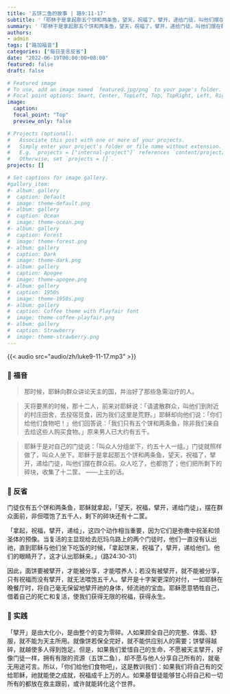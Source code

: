 ```yaml
---
title: '五饼二鱼的故事 | 路9:11-17'
subtitle: '「耶稣于是拿起那五个饼和两条鱼，望天，祝福了，擘开，递给门徒，叫他们摆在群众前。」（路9:16）'
summary: '「耶稣于是拿起那五个饼和两条鱼，望天，祝福了，擘开，递给门徒，叫他们摆在群众前。」（路9:16）'
authors:
- admin
tags: ["路加福音"]
categories: ["每日圣言反省"]
date: "2022-06-19T00:00:00+08:00"
featured: false
draft: false

# Featured image
# To use, add an image named `featured.jpg/png` to your page's folder.
# Focal point options: Smart, Center, TopLeft, Top, TopRight, Left, Right, BottomLeft, Bottom, BottomRight
image:
  caption:
  focal_point: "Top"
  preview_only: false

# Projects (optional).
#   Associate this post with one or more of your projects.
#   Simply enter your project's folder or file name without extension.
#   E.g. `projects = ["internal-project"]` references `content/project/deep-learning/index.md`.
#   Otherwise, set `projects = []`.
projects: []

# Set captions for image gallery.
#gallery_item:
#- album: gallery
#  caption: Default
#  image: theme-default.png
#- album: gallery
#  caption: Ocean
#  image: theme-ocean.png
#- album: gallery
#  caption: Forest
#  image: theme-forest.png
#- album: gallery
#  caption: Dark
#  image: theme-dark.png
#- album: gallery
#  caption: Apogee
#  image: theme-apogee.png
#- album: gallery
#  caption: 1950s
#  image: theme-1950s.png
#- album: gallery
#  caption: Coffee theme with Playfair font
#  image: theme-coffee-playfair.png
#- album: gallery
#  caption: Strawberry
#  image: theme-strawberry.png
---
```


{{< audio src="audio/zh/luke9-11-17.mp3" >}}

### :love_letter: 福音
> 那时候，耶稣向群众讲论天主的国，并治好了那些急需治疗的人。

> 天将要黑的时候，那十二人，前来对耶稣说：「请遣散群众，叫他们到附近的村庄田舍，去投宿觅食，因为我们这里是荒野。」耶稣却向他们说：「你们给他们食物吧！」他们回答说：「我们只有五个饼和两条鱼，除非我们亲自去给这些人购买食物。」原来男人已大约有五千。

> 耶稣于是对自己的门徒说：「叫众人分组坐下，约五十人一组。」门徒就照样做了，叫众人坐下。耶稣于是拿起那五个饼和两条鱼，望天，祝福了，擘开，递给门徒，叫他们摆在群众前。众人吃了，也都饱了；他们把所剩下的碎块，收集了十二筐。 ——上主的话。

### :speech_balloon: 反省
门徒仅有五个饼和两条鱼，耶稣就拿起，「望天，祝福，擘开，递给门徒」，摆在群众面前，非但喂饱了五千人，剩下的碎块还有十二筐。

「拿起，祝福，擘开，递给」，这四个动作相当重要，因为它们是弥撒中祝圣和领圣体的预像。当复活的主显现给去厄玛乌路上的两个门徒时，他们一直没有认出祂，直到耶稣与他们坐下吃饭的时候，「拿起饼来，祝福了，擘开，递给他们。他们的眼睛开了，这才认出耶稣来。」（路24:30-31）

因此，面饼要被擘开，才能被分享，才能喂养人；若没有被擘开，就不能被分享，只有祝福而没有擘开，就无法喂饱五千人。擘开是十字架更深的对付，一如耶稣在晚餐厅时，将自己毫无保留地擘开祂的身体，倾流祂的宝血。耶稣愿意牺牲自己，借着自己的死亡和复活，使我们获得无限的祝福，获得永生。

### :runner: 实践
「擘开」是由大化小，是由整个的变为零碎。人如果顾全自己的完整、体面、舒服，就不能为天主所用。就像饼若保全完好，就不能供应别人的需要；饼擘得越碎，就越使多人得到饱足。但是，如果我们爱惜自己的生命，不愿被天主擘开，好像门徒一样，拥有有限的资源（五饼二鱼），却不愿与他人分享自己所有的，就毫无用途可言。所以，「你们给他们食物吧」，这是教训我们：如果我们将自己有的交给耶稣，祂就能使之成就，祝福成千上万的人。如果基督徒能够甘心将自己和一切所有的都放在救主跟前，或许就能转化这个世界。
